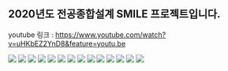 ## 2020년도 전공종합설계 SMILE 프로젝트입니다.


youtube 링크 : https://www.youtube.com/watch?v=uHKbEZ2YnD8&feature=youtu.be

![](https://images.velog.io/images/aszxvcb/post/bc224425-d2e5-4ed5-acbf-d8ed6b5d6f88/image.png)
![](https://images.velog.io/images/aszxvcb/post/e7f38885-6cf2-45f0-9dc1-3e42379f001b/image.png)
![](https://images.velog.io/images/aszxvcb/post/1902f236-f7c8-4510-ab4c-47ba5e765fd1/image.png)
![](https://images.velog.io/images/aszxvcb/post/21905c3c-cbf6-4819-8199-a908fc7b3378/image.png)
![](https://images.velog.io/images/aszxvcb/post/8cefeeb5-2a51-4ef3-b8ab-673dff2cc4cd/image.png)
![](https://images.velog.io/images/aszxvcb/post/8ccbe897-f807-43fb-a2fa-f576f5a863b4/image.png)
![](https://images.velog.io/images/aszxvcb/post/3b044f55-4331-4624-a8bc-b2e8dfca34d2/image.png)
![](https://images.velog.io/images/aszxvcb/post/7faa7218-75ef-4220-988c-fdebec805d87/image.png)
![](https://images.velog.io/images/aszxvcb/post/6e725bad-cb78-4ec7-9285-0fed357f6f59/image.png)
![](https://images.velog.io/images/aszxvcb/post/477bc868-ac43-4163-9922-275420da71f0/image.png)
![](https://images.velog.io/images/aszxvcb/post/b8903607-ec7f-4ff9-8c2c-5e6bed9028c0/image.png)
![](https://images.velog.io/images/aszxvcb/post/b125e9d5-a0be-4a4a-ade9-fa76bafeced2/image.png)
![](https://images.velog.io/images/aszxvcb/post/265c0391-7f47-43bc-8766-df29a319f3b7/image.png)
![](https://images.velog.io/images/aszxvcb/post/e0fce098-33c1-4bfc-b495-75fd8328d3e3/image.png)
